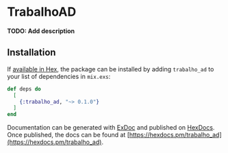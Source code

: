 # TrabalhoAD

**TODO: Add description**

## Installation

If [available in Hex](https://hex.pm/docs/publish), the package can be installed
by adding `trabalho_ad` to your list of dependencies in `mix.exs`:

```elixir
def deps do
  [
    {:trabalho_ad, "~> 0.1.0"}
  ]
end
```

Documentation can be generated with [ExDoc](https://github.com/elixir-lang/ex_doc)
and published on [HexDocs](https://hexdocs.pm). Once published, the docs can
be found at [https://hexdocs.pm/trabalho_ad](https://hexdocs.pm/trabalho_ad).

